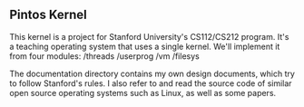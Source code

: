 Pintos Kernel
-------------

This kernel is a project for Stanford University's CS112/CS212 program. 
It's a teaching operating system that uses a single kernel. 
We'll implement it from four modules:
    /threads
    /userprog
    /vm
    /filesys

The documentation directory contains my own design documents, which try
to follow Stanford's rules. I also refer to and read the source code of 
similar open source operating systems such as Linux, as well as some papers.

